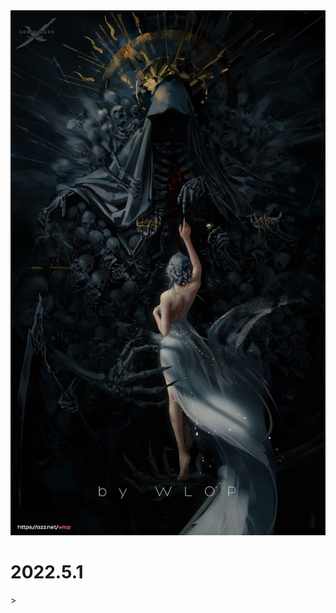 <!DOCTYPE html>
<html lang="en">
<head>
    <meta charset="UTF-8">
    <title>自学js的第一天</title>
</head>
<body>
<img src="1.png"/>
<h1>2022.5.1</h1>>
</body>
</html>
